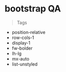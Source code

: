 # bootstrap QA

> Tags

-   position-relative
-   row-cols-1
-   display-1 
-   fw-bolder 
-   lh-lg
-   mx-auto
-   list-unstyled

